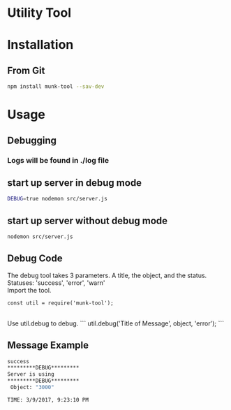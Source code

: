 # Utility Tool

# Installation
## From Git
```sh
npm install munk-tool --sav-dev
```

# Usage
## Debugging
### Logs will be found in ./log file

## start up server in debug mode
```sh
DEBUG=true nodemon src/server.js
```

## start up server without debug mode
```sh
nodemon src/server.js
```

## Debug Code
The debug tool takes 3 parameters.
A title, the object, and the status.
Statuses: 'success', 'error', 'warn'
<br />
Import the tool.
```
const util = require('munk-tool');
```
<br />
Use util.debug to debug.
```
util.debug('Title of Message', object, 'error');
```


## Message Example
```sh
success
*********DEBUG*********
Server is using
*********DEBUG*********
 Object: "3000"

TIME: 3/9/2017, 9:23:10 PM
```
